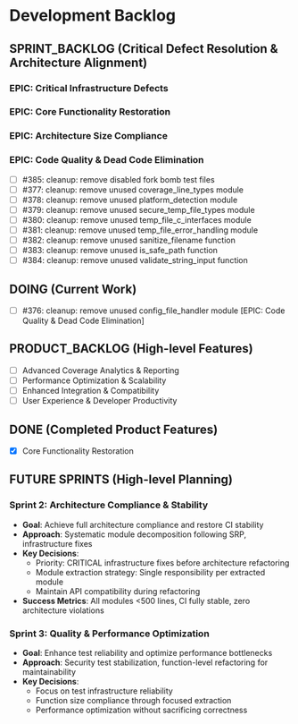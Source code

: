 # Development Backlog

## SPRINT_BACKLOG (Critical Defect Resolution & Architecture Alignment)

### EPIC: Critical Infrastructure Defects

### EPIC: Core Functionality Restoration

### EPIC: Architecture Size Compliance

### EPIC: Code Quality & Dead Code Elimination
- [ ] #385: cleanup: remove disabled fork bomb test files
- [ ] #377: cleanup: remove unused coverage_line_types module
- [ ] #378: cleanup: remove unused platform_detection module
- [ ] #379: cleanup: remove unused secure_temp_file_types module
- [ ] #380: cleanup: remove unused temp_file_c_interfaces module
- [ ] #381: cleanup: remove unused temp_file_error_handling module
- [ ] #382: cleanup: remove unused sanitize_filename function
- [ ] #383: cleanup: remove unused is_safe_path function
- [ ] #384: cleanup: remove unused validate_string_input function

## DOING (Current Work)
- [ ] #376: cleanup: remove unused config_file_handler module [EPIC: Code Quality & Dead Code Elimination]

## PRODUCT_BACKLOG (High-level Features)
- [ ] Advanced Coverage Analytics & Reporting
- [ ] Performance Optimization & Scalability  
- [ ] Enhanced Integration & Compatibility
- [ ] User Experience & Developer Productivity

## DONE (Completed Product Features)
- [x] Core Functionality Restoration

## FUTURE SPRINTS (High-level Planning)

### Sprint 2: Architecture Compliance & Stability
- **Goal**: Achieve full architecture compliance and restore CI stability
- **Approach**: Systematic module decomposition following SRP, infrastructure fixes
- **Key Decisions**: 
  - Priority: CRITICAL infrastructure fixes before architecture refactoring
  - Module extraction strategy: Single responsibility per extracted module
  - Maintain API compatibility during refactoring
- **Success Metrics**: All modules <500 lines, CI fully stable, zero architecture violations

### Sprint 3: Quality & Performance Optimization  
- **Goal**: Enhance test reliability and optimize performance bottlenecks
- **Approach**: Security test stabilization, function-level refactoring for maintainability
- **Key Decisions**:
  - Focus on test infrastructure reliability
  - Function size compliance through focused extraction
  - Performance optimization without sacrificing correctness